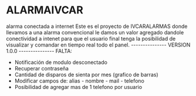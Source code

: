 # ALARMAIVCAR
alarma conectada a internet
Este es el proyecto de IVCARALARMAS donde llevamos a una alarma convencional le damos un valor agregado dandole conectividad a intenet para que el usuario final tenga la posibilidad de visualizar y comandar en tiempo real todo el panel.
--------------- VERSION 1.0.0 ---------------
FALTA:
* Notificación de modulo desconectado
* Recuperar contraseña
* Cantidad de disparos de sienta por mes (grafico de barras)
* Modificar campos de: alias - nombre - mail - telefono
* Posibilidad de agregar mas de 1 telefono por usuario
